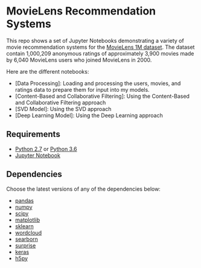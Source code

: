 # MovieLens Recommendation Systems

This repo shows a set of Jupyter Notebooks demonstrating a variety of movie recommendation systems for the [MovieLens 1M dataset](https://grouplens.org/datasets/movielens/1m/). The dataset contain 1,000,209 anonymous ratings of approximately 3,900 movies made by 6,040 MovieLens users who joined MovieLens in 2000.

Here are the different notebooks:
* [Data Processing]: Loading and processing the users, movies, and ratings data to prepare them for input into my models.
* [Content-Based and Collaborative Filtering]: Using the Content-Based and Collaborative Filtering approach
* [SVD Model]: Using the SVD approach
* [Deep Learning Model]: Using the Deep Learning approach

## Requirements

* [Python 2.7](https://www.python.org/download/releases/2.7/) or [Python 3.6](https://www.python.org/downloads/release/python-360/)
* [Jupyter Notebook](http://jupyter.org/)

## Dependencies

Choose the latest versions of any of the dependencies below:
* [pandas](https://pandas.pydata.org/)
* [numpy](http://www.numpy.org/)
* [scipy](https://www.scipy.org/)
* [matplotlib](https://matplotlib.org/)
* [sklearn](http://scikit-learn.org/stable/)
* [wordcloud](https://github.com/amueller/word_cloud)
* [searborn](https://seaborn.pydata.org/)
* [surprise](http://surpriselib.com/)
* [keras](https://keras.io/)
* [h5py](https://www.h5py.org/)



